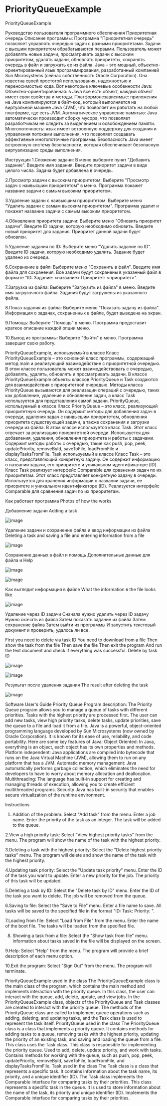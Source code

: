 # PriorityQueueExample
PriorityQueueExample


Руководство пользователя программного обеспечения Приоритетная очередь
Описание программы:
Программа "Приоритетная очередь" позволяет управлять очередью задач с разными приоритетами. Задачи с высшим приоритетом обрабатываются первыми. Пользователь может добавлять новые задачи, просматривать задачи с высоким приоритетом, удалять задачи, обновлять приоритеты, сохранять очередь в файл и загружать ее из файла.
Java – это мощный, объектно-ориентированный язык программирования, разработанный компанией Sun Microsystems (сейчас собственность Oracle Corporation). Она известна своей простотой использования, надежностью и переносимостью кода. Вот некоторые ключевые особенности Java:
Объектно-ориентированная: в Java все есть объект, каждый объект имеет свои свойства и методы.
Платформонезависимые: приложения на Java компилируются в байт-код, который выполняется на виртуальной машине Java (JVM), что позволяет им работать на любой платформе, где есть JVM.
Автоматическое управление памятью: Java автоматически производит сборку мусора, что позволяет разработчикам не следить за выделением и освобождением памяти.
Многопоточность: язык имеет встроенную поддержку для создания и управления потоками выполнения, что позволяет создавать эффективные многопоточные программы.
Безопасность Java имеет встроенную систему безопасности, которая обеспечивает безопасную виртуализацию среды выполнения.

Инструкция
1.Сложение задачи:
В меню выберите пункт "Добавить задание".
Введите имя задания.
Введите приоритет задачи в виде целого числа.
Задача будет добавлена в очередь.

2.Просмотр задачи с высоким приоритетом:
Выберите "Просмотр задач с наивысшим приоритетом" в меню.
Программа покажет название задачи с самым высоким приоритетом.

3.Удаление задачи с наивысшим приоритетом:
Выберите меню "Удалить задачи с самым высоким приоритетом".
Программа удалит и покажет название задачи с самым высоким приоритетом.

4.Обновление приоритета задачи:
Выберите меню "Обновить приоритет задачи".
Введите ID задачи, которую необходимо обновить.
Введите новый приоритет для задания.
Приоритет данной задачи будет обновлен.

5.Удаление задания по ID:
Выберите меню "Удалить задание по ID".
Введите ID задачи, которую необходимо удалить.
Задание будет удалено из очереди.

6.Сохранение в файл:
Выберите меню "Сохранить в файл".
Введите имя файла для сохранения.
Все задачи будут сохранены в указанный файл в формате "ID: <id> Задание: <название> Приоритет: <приоритет>".

7.Загрузка из файла:
Выберите "Загрузить из файла" в меню.
Введите имя загрузочного файла.
Задания будут загружены из указанного файла.

8.Показ задания из файла:
Выберите меню "Показать задачу из файла".
Информация о задачах, сохраненных в файле, будет выведена на экран.

9.Помощь:
Выберите "Помощь" в меню.
Программа предоставит краткое описание каждой опции меню.

10.Выход из программы:
Выберите "Выйти" в меню.
Программа завершит свою работу.

PriorityQueueExample, используемый в классе
Класс PriorityQueueExample – это основной класс программы, содержащий метод main и реализующий взаимодействие с приоритетной очередью. В этом классе пользователь может взаимодействовать с очередью, добавлять, удалять, обновлять и просматривать задачи.
В классе PriorityQueueExample объекты классов PriorityQueue и Task создаются для взаимодействия с приоритетной очередью. Методы класса PriorityQueue вызываются для реализации операций с очередью, таких как добавление, удаление и обновление задач, а класс Task используется для представления самой задачи.
PriorityQueue, используемый в классе
Класс PriorityQueue – это класс, реализующий приоритетную очередь. Он содержит методы для добавления задач в очереди, удаления задач с наивысшим приоритетом, обновления приоритета существующей задачи, а также сохранения и загрузки очереди из файла. В этом классе используется класс Task.
Этот класс отвечает за реализацию приоритетной очереди.
Используется для добавления, удаления, обновления приоритета и работы с задачами.
Содержит методы работы с очередью, такие как push, pop, peek, updatePriority, removeById, saveToFile, loadFromFile и displayTasksFromFile.
Task используемый в классе
Класс Task – это класс, представляющий конкретную задачу. Он содержит информацию о названии задачи, его приоритете и уникальном идентификаторе (ID). Класс Task реализует интерфейс Comparable для сравнения задач по их приоритетам.
Этот класс представляет конкретную задачу в очереди.
Используется для хранения информации о названии задачи, ее приоритете и уникальном идентификаторе (ID).
Реализуется интерфейс Comparable для сравнения задач по их приоритетам.



Как работает программа
Photos of how the works

Добавление задачи
Adding a task

![image](https://github.com/YuraGolinsky/PriorityQueueExample/assets/134283897/2e28f272-8b62-409c-8158-56817c407262)

Удаление задачи и сохранение файла и ввод информации из файла
Deleting a task and saving a file and entering information from a file

![image](https://github.com/YuraGolinsky/PriorityQueueExample/assets/134283897/104b39e7-9bb5-4f61-83cb-7298bde6a703)

Сохранение данных в файл и помощь
Дополнительные данные для файла и Help

![image](https://github.com/YuraGolinsky/PriorityQueueExample/assets/134283897/307f50e0-7b1e-4ac0-9bbf-44267cc5c03e)

![image](https://github.com/YuraGolinsky/PriorityQueueExample/assets/134283897/b5acb362-bb71-4e62-ab4c-db11a921a5d9)

Как выглядит информация в файле
What the information в the file looks like

![image](https://github.com/YuraGolinsky/PriorityQueueExample/assets/134283897/ee9e3861-a42c-40a0-a6dc-5c8671c67f5d)

Удаление через ID задачи
Сначала нужно удалить через ID задачу
Нужно скачать из файла
Затем показать задание из файла
Затем сохранение файла
Затем выйти из программы
И запустить текстовый документ и проверить, удалось ли все.


First you need to delete via task ID
You need to download from a file
Then show the task from the file
Then save the file
Then exit the program
And run the text document and check if everything was successful.
Delete by task ID

![image](https://github.com/YuraGolinsky/PriorityQueueExample/assets/134283897/415216a5-cdcb-48e2-86a8-a8c33e616bc8)

![image](https://github.com/YuraGolinsky/PriorityQueueExample/assets/134283897/79aa1d29-fb53-4b0d-a588-1cfe15365df5)


Результат после удаления задания
The result after deleting the task

![image](https://github.com/YuraGolinsky/PriorityQueueExample/assets/134283897/1d1282fd-5970-46e0-8842-c820cbb5afa2)









Software User's Guide Priority Queue
Program description:
The Priority Queue program allows you to manage a queue of tasks with different priorities. Tasks with the highest priority are processed first. The user can add new tasks, view high priority tasks, delete tasks, update priorities, save the queue to a file and load it from a file.
Java is a powerful, object-oriented programming language developed by Sun Microsystems (now owned by Oracle Corporation). It is known for its ease of use, reliability, and code portability. Here are some key features of Java:
Object Oriented: In Java, everything is an object, each object has its own properties and methods.
Platform independent: Java applications are compiled into bytecode that runs on the Java Virtual Machine (JVM), allowing them to run on any platform that has a JVM.
Automatic memory management: Java automatically performs garbage collection, which eliminates the need for developers to have to worry about memory allocation and deallocation.
Multithreading: The language has built-in support for creating and managing threads of execution, allowing you to create efficient multithreaded programs.
Security Java has built-in security that enables secure virtualization of the runtime environment.

Instructions
1. Addition of the problem:
Select "Add task" from the menu.
Enter a job name.
Enter the priority of the task as an integer.
The task will be added to the queue.

2.View a high priority task:
Select "View highest priority tasks" from the menu.
The program will show the name of the task with the highest priority.

3.Deleting a task with the highest priority:
Select the "Delete highest priority tasks" menu.
The program will delete and show the name of the task with the highest priority.

4.Updating task priority:
Select the "Update task priority" menu.
Enter the ID of the task you want to update.
Enter a new priority for the job.
The priority of this task will be updated.

5.Deleting a task by ID:
Select the "Delete task by ID" menu.
Enter the ID of the task you want to delete.
The job will be removed from the queue.

6.Saving to file:
Select the "Save to File" menu.
Enter a file name to save.
All tasks will be saved to the specified file in the format "ID: <id> Task: <name> Priority: <priority>".

7.Loading from file:
Select "Load from File" from the menu.
Enter the name of the boot file.
The tasks will be loaded from the specified file.

8. Showing a task from a file:
Select the "Show task from file" menu.
Information about tasks saved in the file will be displayed on the screen.

9.Help:
Select "Help" from the menu.
The program will provide a brief description of each menu option.

10.Exit the program:
Select "Sign Out" from the menu.
The program will terminate.








PriorityQueueExample used in the class
The PriorityQueueExample class is the main class of the program, which contains the main method and implements interaction with the priority queue. In this class, the user can interact with the queue, add, delete, update, and view jobs.
In the PriorityQueueExample class, objects of the PriorityQueue and Task classes are created to interact with the priority queue. The methods of the PriorityQueue class are called to implement queue operations such as adding, deleting, and updating tasks, and the Task class is used to represent the task itself.
PriorityQueue used in the class
The PriorityQueue class is a class that implements a priority queue. It contains methods for adding tasks to a queue, removing tasks with the highest priority, updating the priority of an existing task, and saving and loading the queue from a file. This class uses the Task class.
This class is responsible for implementing the priority queue.
Used to add, delete, update priority, and work with tasks.
Contains methods for working with the queue, such as push, pop, peek, updatePriority, removeById, saveToFile, loadFromFile, and displayTasksFromFile.
Task used in the class
The Task class is a class that represents a specific task. It contains information about the task name, its priority, and a unique identifier (ID). The Task class implements the Comparable interface for comparing tasks by their priorities.
This class represents a specific task in the queue.
It is used to store information about the name of the task, its priority and unique identifier (ID).
Implements the Comparable interface for comparing tasks by their priorities.
